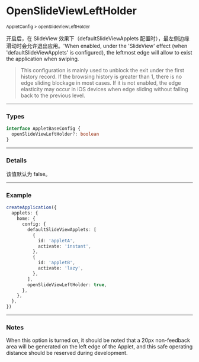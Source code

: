 # OpenSlideViewLeftHolder

<small>AppletConfig > openSlideViewLeftHolder</small>

开启后，在 SlideView 效果下（defaultSlideViewApplets 配置时），最左侧边缘滑动时会允许退出应用。'When enabled, under the 'SlideView' effect (when 'defaultSlideViewApplets' is configured), the leftmost edge will allow to exist the application when swiping.

> This configuration is mainly used to unblock the exit under the first history record. If the browsing history is greater than 1, there is no edge sliding blockage in most cases. If it is not enabled, the edge elasticity may occur in iOS devices when edge sliding without falling back to the previous level.

---

<h3>Types</h3>

```ts
interface AppletBaseConfig {
  openSlideViewLeftHolder?: boolean
}
```

---

<h3>Details</h3>

该值默认为 false。

---

<h3>Example</h3>

```ts
createApplication({
  applets: {
    home: {
      config: {
        defaultSlideViewApplets: [
          {
            id: 'appletA',
            activate: 'instant',
          },
          {
            id: 'appletB',
            activate: 'lazy',
          },
        ],
        openSlideViewLeftHolder: true,
      },
    },
  },
})
```

---

<h3>Notes</h3>

When this option is turned on, it should be noted that a 20px non-feedback area will be generated on the left edge of the Applet, and this safe operating distance should be reserved during development.
